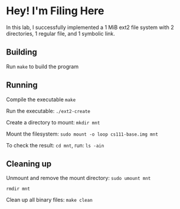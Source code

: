 # Hey! I'm Filing Here

In this lab, I successfully implemented a 1 MiB ext2 file system with 2 directories, 1 regular file, and 1 symbolic link.

## Building

Run `make` to build the program

## Running

Compile the executable
`make`

Run the executable:
`./ext2-create`

Create a directory to mount:
`mkdir mnt`

Mount the filesystem:
`sudo mount -o loop cs111-base.img mnt`

To check the result: `cd mnt`, run:
`ls -ain`



## Cleaning up

Unmount and remove the mount directory:
`sudo umount mnt`

`rmdir mnt`

Clean up all binary files: 
`make clean`
